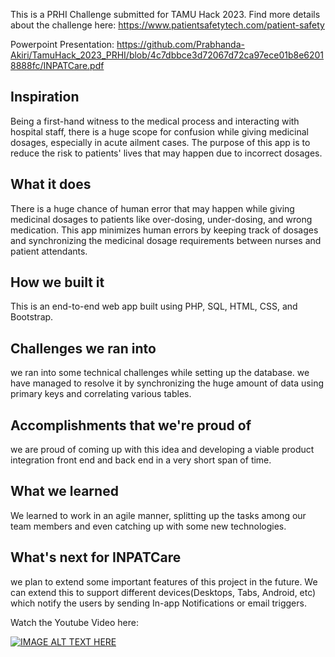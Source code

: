 This is a PRHI Challenge submitted for TAMU Hack 2023.
Find more details about the challenge here:
https://www.patientsafetytech.com/patient-safety

Powerpoint Presentation:
https://github.com/Prabhanda-Akiri/TamuHack_2023_PRHI/blob/4c7dbbce3d72067d72ca97ece01b8e62018888fc/INPATCare.pdf

## Inspiration
Being a first-hand witness to the medical process and interacting with hospital staff, there is a huge scope for confusion while giving medicinal dosages, especially in acute ailment cases. The purpose of this app is to reduce the risk to patients' lives that may happen due to incorrect dosages.

## What it does
There is a huge chance of human error that may happen while giving medicinal dosages to patients like over-dosing, under-dosing, and wrong medication. This app minimizes human errors by keeping track of dosages and synchronizing the medicinal dosage requirements between nurses and patient attendants.

## How we built it
This is an end-to-end web app built using PHP, SQL, HTML, CSS, and Bootstrap.

## Challenges we ran into
we ran into some technical challenges while setting up the database. we have managed to resolve it by synchronizing the huge amount of data using primary keys and correlating various tables.

## Accomplishments that we're proud of
we are proud of coming up with this idea and developing a viable product integration front end and back end in a very short span of time.

## What we learned
We learned to work in an agile manner, splitting up the tasks among our team members and even catching up with some new technologies. 

## What's next for INPATCare
we plan to extend some important features of this project in the future. We can extend this to support different devices(Desktops, Tabs, Android, etc) which notify the users by sending In-app Notifications or email triggers.

Watch the Youtube Video here:


[![IMAGE ALT TEXT HERE](https://img.youtube.com/vi/EW1m5ux66So/0.jpg)](https://www.youtube.com/watch?v=EW1m5ux66So)
